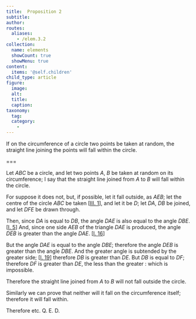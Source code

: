```yaml
---
title:  Proposition 2
subtitle:
author:
routes:
  aliases:
    - /elem.3.2
collection:
  name: elements
  showCount: true
  showMenu: true
content:
  items: '@self.children'
child_type: article
figure:
  image:
  alt:
  title:
  caption:
taxonomy:
  tag:
  category:
    -
---
```


<p><emph>If on the circumference of a circle two points be taken at random</emph>, <emph>the straight line joining the points will fall within the circle</emph>. </p>

===


<p>Let <em>ABC</em> be a circle, and let two points <em>A</em>, <em>B</em> be taken at random on its circumference; I say that the straight line joined from <em>A</em> to <em>B</em> will fall within the circle.
      </p>

<p>For suppose it does not, but, if possible, let it fall outside, as <em>AEB</em>; let the centre of the circle <em>ABC</em> be taken [<a href="/elem.3.1">III. 1</a>], and let it be <em>D</em>; let <em>DA</em>, <em>DB</em> be joined, and let <em>DFE</em> be drawn through. <pb n="9"/></p>

<p>Then, since <em>DA</em> is equal to <em>DB</em>, <span class="center">the angle <em>DAE</em> is also equal to the angle <em>DBE</em>. [<a href="/elem.1.5">I. 5</a>]</span> And, since one side <em>AEB</em> of the triangle <em>DAE</em> is produced, <span class="center">the angle <em>DEB</em> is greater than the angle <em>DAE</em>. [<a href="/elem.1.16">I. 16</a>]</span>
      </p>

<p>But the angle <em>DAE</em> is equal to the angle <em>DBE</em>; <span class="center">therefore the angle <em>DEB</em> is greater than the angle <em>DBE</em>.</span> And the greater angle is subtended by the greater side; [<a href="/elem.1.19">I. 19</a>] <span class="center">therefore <em>DB</em> is greater than <em>DE</em>. But <em>DB</em> is equal to <em>DF</em>;</span>
       <span class="center">therefore <em>DF</em> is greater than <em>DE</em>,</span>
       <span class="center">the less than the greater : which is impossible.</span>
      </p>

<p>Therefore the straight line joined from <em>A</em> to <em>B</em> will not fall outside the circle. </p>

<p>Similarly we can prove that neither will it fall on the circumference itself; <span class="center">therefore it will fall within.</span>
      </p>

<p>Therefore etc. Q. E. D.</p>
